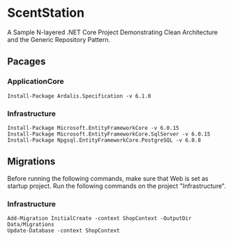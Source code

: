 # ScentStation
A Sample N-layered .NET Core Project Demonstrating Clean Architecture and the Generic Repository Pattern.

## Pacages

### ApplicationCore
```
Install-Package Ardalis.Specification -v 6.1.0
```

### Infrastructure
```
Install-Package Microsoft.EntityFrameworkCore -v 6.0.15
Install-Package Microsoft.EntityFrameworkCore.SqlServer -v 6.0.15
Install-Package Npgsql.EntityFrameworkCore.PostgreSQL -v 6.0.8
```

## Migrations
Before running the following commands, make sure that Web is set as startup project.
Run the following commands on the project "Infrastructure".

### Infrastructure
```
Add-Migration InitialCreate -context ShopContext -OutputDir Data/Migrations
Update-Database -context ShopContext
```